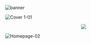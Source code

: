 
![banner](https://user-images.githubusercontent.com/67522615/139367275-83998cd8-e3f8-42f9-80d4-8a9cc87e2808.png)

  ![Cover 1-01](https://user-images.githubusercontent.com/67522615/138687872-c1f6d277-816b-442c-b62d-24e5dfcb798e.png)
 
<p align="center">
  
<img src="https://user-images.githubusercontent.com/67522615/138752631-efbff4f0-78e9-49c7-ad9f-8f5e87b64545.gif" /> 


</p>


![Homepage-02](https://user-images.githubusercontent.com/67522615/138690644-e0aa183c-8958-4bbe-b994-7efbd9146e09.png)
